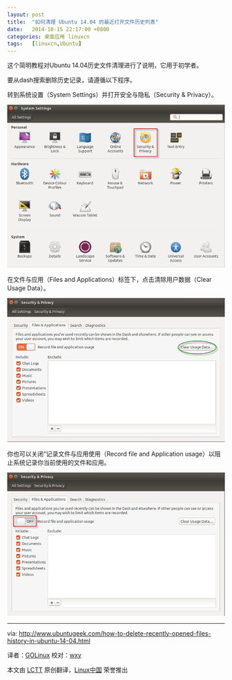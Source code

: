```yaml
---
layout: post
title:	"如何清理 Ubuntu 14.04 的最近打开文件历史列表"
date:	2014-10-15 22:17:00 +0800 
categories:	桌面应用 linuxcn 
tags:	[linuxcn,Ubuntu]
---
```



这个简明教程对Ubuntu 14.04历史文件清理进行了说明，它用于初学者。


要从dash搜索删除历史记录，请遵循以下程序。


转到系统设置（System Settings）并打开安全与隐私（Security & Privacy）。


![](/Asserts/Images/album/201410/15/221755dq0rhzg2hgvrqu15.png)


在文件与应用（Files and Applications）标签下，点击清除用户数据（Clear Usage Data）。


![](/Asserts/Images/album/201410/15/221756hpps2iuk45rq5555.png)


你也可以关闭“记录文件与应用使用（Record file and Application usage）以阻止系统记录你当前使用的文件和应用。


![](/Asserts/Images/album/201410/15/221800rtqqpv4ws3j5jv44.png)




---


via: <http://www.ubuntugeek.com/how-to-delete-recently-opened-files-history-in-ubuntu-14-04.html>


译者：[GOLinux](https://github.com/GOLinux) 校对：[wxy](https://github.com/wxy)


本文由 [LCTT](https://github.com/LCTT/TranslateProject) 原创翻译，[Linux中国](http://linux.cn/) 荣誉推出

